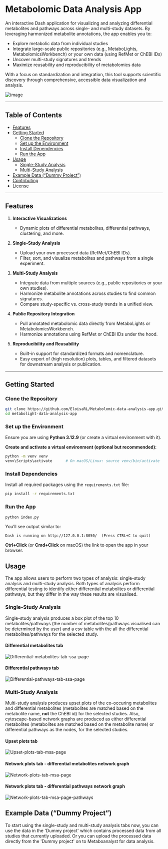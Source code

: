 # Metabolomic Data Analysis App

An interactive Dash application for visualizing and analyzing differential metabolites and pathways across single- and multi-study datasets. By leveraging harmonized metabolite annotations, the app enables you to:

- Explore metabolic data from individual studies
- Integrate large-scale public repositories (e.g., MetaboLights, MetabolomicsWorkbench) or your own data (using RefMet or ChEBI IDs)
- Uncover multi-study signatures and trends
- Maximize reusability and reproducibility of metabolomics data

With a focus on standardization and integration, this tool supports scientific discovery through comprehensive, accessible data visualization and analysis.

![image](https://github.com/user-attachments/assets/7b7ffe0e-f397-4394-9858-11038453f6c3)


---

## Table of Contents

- [Features](#features)  
- [Getting Started](#getting-started)  
  - [Clone the Repository](#clone-the-repository)
  - [Set up the Environment](#set-up-the-environment) 
  - [Install Dependencies](#install-dependencies)  
  - [Run the App](#run-the-app)  
- [Usage](#usage)  
  - [Single-Study Analysis](#single-study-analysis)  
  - [Multi-Study Analysis](#multi-study-analysis)  
- [Example Data (“Dummy Project”)](#example-data-dummy-project)  
- [Contributing](#contributing)  
- [License](#license)  

---

## Features

1. **Interactive Visualizations**  
   - Dynamic plots of differential metabolites, differential pathways, clustering, and more.  

2. **Single-Study Analysis**  
   - Upload your own processed data (RefMet/ChEBI IDs).  
   - Filter, sort, and visualize metabolites and pathways from a single experiment.

3. **Multi-Study Analysis**  
   - Integrate data from multiple sources (e.g., public repositories or your own studies).  
   - Harmonize metabolite annotations across studies to find common signatures.  
   - Compare study-specific vs. cross-study trends in a unified view.

4. **Public Repository Integration**  
   - Pull annotated metabolomic data directly from MetaboLights or MetabolomicsWorkbench.  
   - Harmonize annotations using RefMet or ChEBI IDs under the hood.

5. **Reproducibility and Reusability**  
   - Built-in support for standardized formats and nomenclature.  
   - Easy export of (high resolution) plots, tables, and filtered datasets for downstream analysis or publication.

---

## Getting Started

### Clone the Repository

```bash
git clone https://github.com/EloisaRL/Metabolomic-data-analysis-app.git
cd metabolight-data-analysis-app
```

### Set up the Environment
Ensure you are using **Python 3.12.9** (or create a virtual environment with it).    

**Create and activate a virtual environment (optional but recommended):**

```bash
python -m venv venv
venv\Scripts\activate      # On macOS/Linux: source venv/bin/activate
```
### Install Dependencies
Install all required packages using the `requirements.txt` file:

```bash
pip install -r requirements.txt
```

### Run the App 

```bash
python index.py
```
You’ll see output similar to:

```console
Dash is running on http://127.0.0.1:8050/  (Press CTRL+C to quit)
```
**Ctrl+Click** (or **Cmd+Click** on macOS) the link to open the app in your browser.

## Usage

The app allows users to perform two types of analysis: single-study analysis and multi-study analysis. Both types of analysis perform differential testing to identify either differential metabolites or differential pathways, but they differ in the way these results are visualised.

### Single-Study Analysis

Single-study analysis produces a box plot of the top 10 metabolites/pathways (the number of metabolites/pathways visualised can be determined by the user) and a csv table with the all the differential metabolites/pathways for the selected study.

#### Differential metabolites tab
![Differential-metabolites-tab-ssa-page](https://github.com/user-attachments/assets/8b208f0e-ec04-4007-b4c9-2c640aa35198)

#### Differential pathways tab
![Differential-pathways-tab-ssa-page](https://github.com/user-attachments/assets/493cc472-b44d-409e-8221-e4dd288f1e1a)


### Multi-Study Analysis

Multi-study analysis produces upset plots of the co-occuring metabolites and differential metabolites (metabolites are matched based on the metabolite name, **not** the ChEBI id) for the selected studies. Also, cytoscape-based network graphs are produced as either differential metabolites (metabolites are matched based on the metabolite name) or differential pathways as the nodes, for the selected studies. 

#### Upset plots tab
![Upset-plots-tab-msa-page](https://github.com/user-attachments/assets/4900b142-2d4e-44db-b2da-a0e4aa385b00)

#### Network plots tab - differential metabolites network graph
![Network-plots-tab-msa-page](https://github.com/user-attachments/assets/3caadc60-d008-4df3-868b-d21429a96b4e)

#### Network plots tab - differential pathways network graph
![Network-plots-tab-msa-page-pathways](https://github.com/user-attachments/assets/253fc0c2-f06b-4272-a49b-fd5b351d762b)


## Example Data (“Dummy Project”)

To start using the single-study and multi-study analysis tabs now, you can use the data in the 'Dummy project' which contains processed data from all studies that currently uploaded. Or you can upload the processed data directly from the 'Dummy project' on to Metaboanalyst for data analysis.
